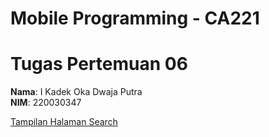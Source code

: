# Mobile Programming - CA221
# Tugas Pertemuan 06

**Nama**: I Kadek Oka Dwaja Putra  
**NIM**: 220030347

[Tampilan Halaman Search](assets/capture-tugas07.png)
